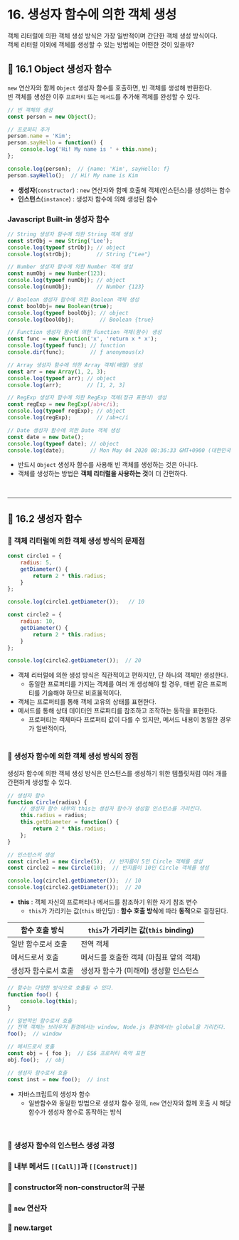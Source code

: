 # **16. 생성자 함수에 의한 객체 생성**

객체 리터럴에 의한 객체 생성 방식은 가장 일반적이며 간단한 객체 생성 방식이다.<br>
객체 리터럴 이외에 객체를 생성할 수 있는 방법에는 어떤한 것이 있을까?

## 🚀 **16.1 Object 생성자 함수**
`new` 연산자와 함께 `Object` 생성자 함수를 호출하면, 빈 객체를 생성해 반환한다.<br>
빈 객체를 생성한 이후 `프로퍼티` 또는 `메서드`를 추가해 객체를 완성할 수 있다.

```javascript
// 빈 객체의 생성
const person = new Object();

// 프로퍼티 추가
person.name = 'Kim';
person.sayHello = function() {
    console.log('Hi! My name is ' + this.name);
};

console.log(person);  // {name: 'Kim', sayHello: f}
person.sayHello();  // Hi! My name is Kim
```
- **생성자**(`constructor`) : `new` 연산자와 함꼐 호출해 객체(인스턴스)를 생성하는 함수
- **인스턴스**(`instance`) : 생성자 함수에 의해 생성된 함수

### **Javascript Built-in 생성자 함수**
```javascript
// String 생성자 함수에 의한 String 객체 생성
const strObj = new String('Lee');
console.log(typeof strObj); // object
console.log(strObj);        // String {"Lee"}

// Number 생성자 함수에 의한 Number 객체 생성
const numObj = new Number(123);
console.log(typeof numObj); // object
console.log(numObj);        // Number {123}

// Boolean 생성자 함수에 의한 Boolean 객체 생성
const boolObj= new Boolean(true);
console.log(typeof boolObj); // object
console.log(boolObj);        // Boolean {true}

// Function 생성자 함수에 의한 Function 객체(함수) 생성
const func = new Function('x', 'return x * x');
console.log(typeof func); // function
console.dir(func);        // ƒ anonymous(x)

// Array 생성자 함수에 의한 Array 객체(배열) 생성
const arr = new Array(1, 2, 3);
console.log(typeof arr); // object
console.log(arr);        // [1, 2, 3]

// RegExp 생성자 함수에 의한 RegExp 객체(정규 표현식) 생성
const regExp = new RegExp(/ab+c/i);
console.log(typeof regExp); // object
console.log(regExp);        // /ab+c/i

// Date 생성자 함수에 의한 Date 객체 생성
const date = new Date();
console.log(typeof date); // object
console.log(date);        // Mon May 04 2020 08:36:33 GMT+0900 (대한민국 표준시)
```
- 반드시 `Object` 생성자 함수를 사용해 빈 객체를 생성하는 것은 아니다.
- 객체를 생성하는 방법은 **객체 리터럴을 사용하는 것**이 더 간편하다.

<br>

___

## 🚀 **16.2 생성자 함수**
### 📌 **객체 리터럴에 의한 객체 생성 방식의 문제점**

```javascript
const circle1 = {
    radius: 5,
    getDiameter() {
        return 2 * this.radius;
    }
};

console.log(circle1.getDiameter());   // 10

const circle2 = {
    radius: 10,
    getDiameter() {
        return 2 * this.radius;
    }
};

console.log(circle2.getDiameter());  // 20
```
- 객체 리터럴에 의한 생성 방식은 직관적이고 편하지만, 단 하나의 객체만 생성한다.
    - 동일한 프로퍼티를 가지는 객체를 여러 개 생성해야 할 경우, 매번 같은 프로퍼티를 기술해야 하므로 비효율적이다.
- 객체는 프로퍼티를 통해 객체 고유의 상태를 표현한다.
- 메서드를 통해 상태 데이터인 프로퍼티를 참조하고 조작하는 동작을 표현한다.
    - 프로퍼티는 객체마다 프로퍼티 값이 다를 수 있지만, 메서드 내용이 동일한 경우가 일반적이다,
<br><br>

### 📌 **생성자 함수에 의한 객체 생성 방식의 장점**
생성자 함수에 의한 객체 생성 방식은 인스턴스를 생성하기 위한 템플릿처럼 여러 개를 간편하게 생성할 수 있다.
```javascript
// 생성자 함수
function Circle(radius) {
    // 생성자 함수 내부의 this는 생성자 함수가 생성할 인스턴스를 가리킨다.
    this.radius = radius;
    this.getDiameter = function() {
        return 2 * this.radius;
    };
}

// 인스턴스의 생성
const circle1 = new Circle(5);  // 반지름이 5인 Circle 객체를 생성
const circle2 = new Circle(10);  // 반지름이 10인 Circle 객체를 생성

console.log(circle1.getDiameter());  // 10
console.log(circle2.getDiameter());  // 20
```
- **this** : 객체 자신의 프로퍼티나 메서드를 참조하기 위한 자기 참조 변수
    - `this`가 가리키는 값(`this` 바인딩) : **함수 호출 방식**에 따라 **동적**으로 결정된다.

|**함수 호출 방식**|**`this`가 가리키는 값(`this` binding)**|
|------|-----|
|일반 함수로서 호출|전역 객체|
|메서드로서 호출|메서드를 호출한 객체 (마침표 앞의 객체)|
|생성자 함수로서 호출|생성자 함수가 (미래에) 생성할 인스턴스|

```javascript
// 함수는 다양한 방식으로 호출될 수 있다.
function foo() {
    console.log(this);
}

// 일반적인 함수로서 호출
// 전역 객체는 브라우저 환경에서는 window, Node.js 환경에서는 global을 가리킨다.
foo();  // window

// 메서드로서 호출
const obj = { foo };  // ES6 프로퍼티 축약 표현
obj.foo();  // obj

// 생성자 함수로서 호출
const inst = new foo();  // inst
```
- 자바스크립트의 생성자 함수
    - 일반함수와 동일한 방법으로 생성자 함수 정의, `new` 연산자와 함께 호출 시 해당 함수가 생성자 함수로 동작하는 방식

<br>

### 📌 **생성자 함수의 인스턴스 생성 과정**
### 📌 **내부 메서드 `[[Call]]`과 `[[Construct]]`**
### 📌 **constructor와 non-constructor의 구분**
### 📌 **`new` 연산자**
### 📌 **new.target**